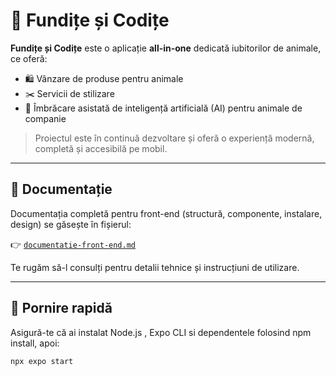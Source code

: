 # 🐾 Fundițe și Codițe

**Fundițe și Codițe** este o aplicație **all-in-one** dedicată iubitorilor de animale, ce oferă:

- 🛍️ Vânzare de produse pentru animale
- ✂️ Servicii de stilizare
- 👕 Îmbrăcare asistată de inteligență artificială (AI) pentru animale de companie

> Proiectul este în continuă dezvoltare și oferă o experiență modernă, completă și accesibilă pe mobil.

---

## 📄 Documentație

Documentația completă pentru front-end (structură, componente, instalare, design) se găsește în fișierul:

👉 [`documentatie-front-end.md`](./documentatie-front-end.md)

Te rugăm să-l consulți pentru detalii tehnice și instrucțiuni de utilizare.

---

## 🚀 Pornire rapidă

Asigură-te că ai instalat Node.js , Expo CLI si dependentele folosind npm install, apoi:
```bash
npx expo start
